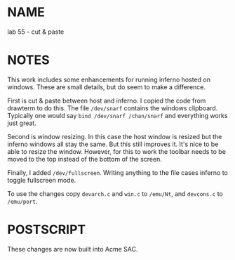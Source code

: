 # NAME
lab 55 - cut & paste

# NOTES
This work includes some enhancements for running inferno hosted on windows. These are small details, but do seem to make a difference.

First is cut & paste between host and inferno. I copied the code from drawterm to do this. The file `/dev/snarf` contains the windows clipboard. Typically one would say `bind /dev/snarf /chan/snarf` and everything works just great.

Second is window resizing. In this case the host window is resized but the inferno windows all stay the same. But this still improves it. It's nice to be able to resize the window. However, for this to work the toolbar needs to be moved to the top instead of the bottom of the screen.

Finally, I added `/dev/fullscreen`. Writing anything to the file cases inferno to toggle fullscreen mode.

To use the changes copy `devarch.c` and `win.c` to `/emu/Nt`, and `devcons.c` to `/emu/port`.

# POSTSCRIPT
These changes are now built into Acme SAC.
